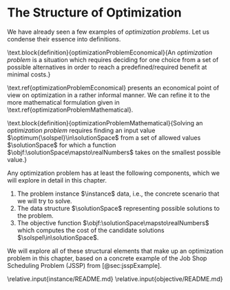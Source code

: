 # The Structure of Optimization

We have already seen a few examples of *optimization problems*.
Let us condense their essence into definitions.

\text.block{definition}{optimizationProblemEconomical}{An *optimization problem* is a situation which requires deciding for one choice from a set of possible alternatives in order to reach a predefined/required benefit at minimal costs.}

\text.ref{optimizationProblemEconomical} presents an economical point of view on optimization in a rather informal manner.
We can refine it to the more mathematical formulation given in \text.ref{optimizationProblemMathematical}.

\text.block{definition}{optimizationProblemMathematical}{Solving an *optimization problem* requires finding an input value $\optimum{\solspel}\in\solutionSpace$ from a set of allowed values $\solutionSpace$ for which a function $\objf:\solutionSpace\mapsto\realNumbers$ takes on the smallest possible value.}

Any optimization problem has at least the following components, which we will explore in detail in this chapter.

1. The problem instance&nbsp;$\instance$ data, i.e., the concrete scenario that we will try to solve.
2. The data structure $\solutionSpace$ representing possible solutions to the problem.
3. The objective function $\objf:\solutionSpace\mapsto\realNumbers$ which computes the cost of the candidate solutions $\solspel\in\solutionSpace$.

We will explore all of these structural elements that make up an optimization problem in this chapter, based on a concrete example of the Job Shop Scheduling Problem (JSSP) from [@sec:jsspExample].

\relative.input{instance/README.md}
\relative.input{objective/README.md}